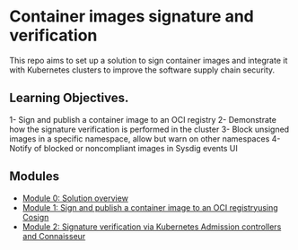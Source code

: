 # Container images signature and verification

This repo aims to set up a solution to sign container images and integrate it with Kubernetes clusters to improve the software supply chain security. 

## Learning Objectives.
1- Sign and publish a container image to an OCI registry
2- Demonstrate how the signature verification is performed in the cluster
3- Block unsigned images in a specific namespace, allow but warn on other namespaces
4- Notify of blocked or noncompliant images in Sysdig events UI


## Modules

- [Module 0: Solution overview ](modules/solution-overview.md)
- [Module 1: Sign and publish a container image to an OCI registryusing Cosign ](modules/Sign-images.md)
- [Module 2: Signature verification via Kubernetes Admission controllers and Connaisseur](modules/Connaisseur.md)


